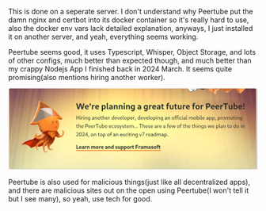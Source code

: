 This is done on a seperate server. I don't understand why Peertube put the damn nginx and certbot into its docker container so it's really hard to use, also the docker env vars lack detailed explanation, anyways, I just installed it on another server, and yeah, everything seems working.

Peertube seems good, it uses Typescript, Whisper, Object Storage, and lots of other configs, much better than expected though, and much better than my crappy Nodejs App I finished back in 2024 March. It seems quite promising(also mentions hiring another worker).

![](image.png)

Peertube is also used for malicious things(just like all decentralized apps), and there are malicious sites out on the open using Peertube(I won't tell it but I see many), so yeah, use tech for good.